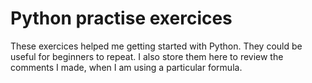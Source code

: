 # Python practise exercices

These exercices helped me getting started with Python. They could be useful for beginners to repeat. I also store them here to review the comments I made, when I am using a particular formula.
